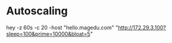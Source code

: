 # Autoscaling
hey -z 60s -c 20 -host "hello.magedu.com" "http://172.29.3.100?sleep=100&prime=10000&bloat=5"
